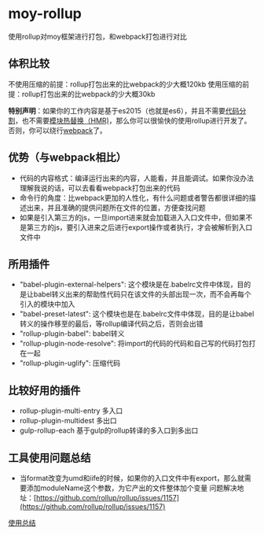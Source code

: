 # moy-rollup
使用rollup对moy框架进行打包，和webpack打包进行对比

## 体积比较
不使用压缩的前提：rollup打包出来的比webpack的少大概120kb
使用压缩的前提：rollup打包出来的比webpack的少大概30kb

**特别声明**：如果你的工作内容是基于es2015（也就是es6），并且不需要[代码分割](https://webpack.toobug.net/zh-cn/chapter3/chunks.html)，也不需要[模块热替换（HMR)](https://webpack.js.org/concepts/hot-module-replacement/)，那么你可以很愉快的使用rollup进行开发了。否则，你可以绕行[webpack](https://webpack.js.org/)了。

## 优势（与webpack相比）

- 代码的内容格式：编译运行出来的内容，人能看，并且能调试。如果你没办法理解我说的话，可以去看看webpack打包出来的代码
- 命令行的角度：比webpack更加的人性化，有什么问题或者警告都很详细的描述出来，并且准确的提供问题所在文件的位置，方便查找问题
- 如果是引入第三方的js，一旦import进来就会加载进入入口文件中，但如果不是第三方的js，要引入进来之后进行export操作或者执行，才会被解析到入口文件中



## 所用插件

- "babel-plugin-external-helpers": 这个模块是在.babelrc文件中体现，目的是让babel转义出来的帮助性代码只在该文件的头部出现一次，而不会再每个引入的模块中加入
- "babel-preset-latest":  这个模块也是在.babelrc文件中体现，目的是让babel转义的操作移至的最后，等rollup编译代码之后，否则会出错
- "rollup-plugin-babel": babel转义
- "rollup-plugin-node-resolve": 将import的代码的代码和自己写的代码打包打在一起
- "rollup-plugin-uglify": 压缩代码

## 比较好用的插件
- rollup-plugin-multi-entry 多入口
- rollup-plugin-multidest 多出口
- gulp-rollup-each 基于gulp的rollup转译的多入口到多出口

## 工具使用问题总结

- 当format改变为umd和iife的时候，如果你的入口文件中有export，那么就需要添加moduleName这个参数，为它产出的文件整体加个变量
  问题解决地址：[https://github.com/rollup/rollup/issues/1157](https://github.com/rollup/rollup/issues/1157)


[使用总结](https://github.com/HuYuee/blog/issues/21)

